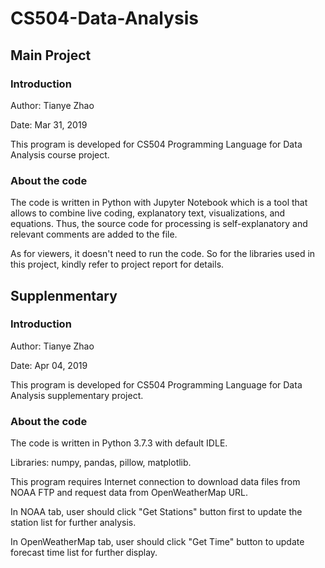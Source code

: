 # CS504-Data-Analysis
## Main Project
### Introduction

Author: Tianye Zhao

Date: Mar 31, 2019

This program is developed for CS504 Programming Language for Data Analysis course project.


### About the code

The code is written in Python with Jupyter Notebook which is a tool that allows to combine live coding, explanatory text, visualizations, and equations. Thus, the source code for processing is self-explanatory and relevant comments are added to the file.

As for viewers, it doesn't need to run the code. So for the libraries used in this project, kindly refer to project report for details.

## Supplenmentary
### Introduction

Author: Tianye Zhao

Date: Apr 04, 2019

This program is developed for CS504 Programming Language for Data Analysis supplementary project.

### About the code

The code is written in Python 3.7.3 with default IDLE.

Libraries: numpy, pandas, pillow, matplotlib.

This program requires Internet connection to download data files from NOAA FTP and request data from OpenWeatherMap URL.

In NOAA tab, user should click "Get Stations" button first to update the station list for further analysis.

In OpenWeatherMap tab, user should click "Get Time" button to update forecast time list for further display.
